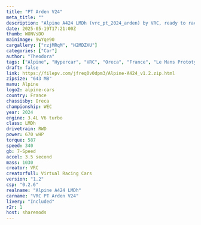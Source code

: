 ```yaml
---
title: "PT Arden V24"
meta_title: ""
description: "Alpine A424 LMDh (vrc_pt_2024_arden) by VRC, ready to race!"
date: 2025-05-19T17:21:00Z
thumb: WONVsDO
mainimage: 9wYqe90
cargallery: ["rzjMRqM", "H2MDZXU"]
categories: ["Car"]
author: "Theodora"
tags: ["Alpine", "Hypercar", "VRC", "Oreca", "France", "Le Mans Prototype", "LMH", "WEC"]
draft: false
link: https://filepv.com/jfreq0v0dpm3/Alpine-A424_v1.2.zip.html
zipsize: "643 MB"
manu: Alpine
logo2: alpine-cars
country: France
chassisby: Oreca
championship: WEC
year: 2024
engine: 3.4L V6 turbo
class: LMDh
drivetrain: RWD
power: 670 wHP
torque: 587
speed: 340
gb: 7-Speed
accel: 3.5 second
mass: 1030
creator: VRC
creatorfull: Virtual Racing Cars
version: "1.2"
csp: "0.2.6"
realname: "Alpine A424 LMDh"
carname: "VRC PT Arden V24"
livery: "Included"
r2r: 1
host: sharemods
---
```

